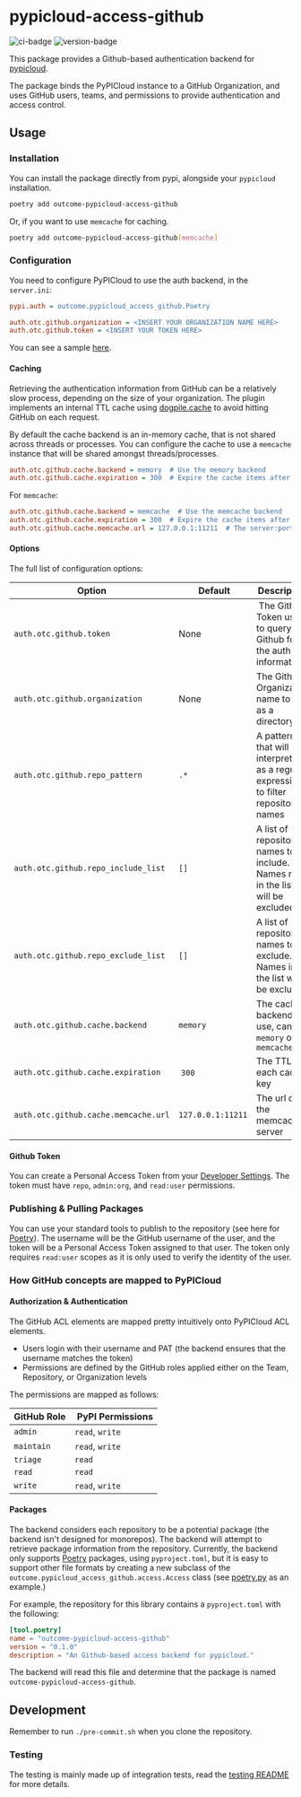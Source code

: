 # pypicloud-access-github

![ci-badge](https://github.com/outcome-co/pypicloud-access-github-py/workflows/Checks/badge.svg) ![version-badge](https://img.shields.io/badge/version-1.2.9-brightgreen)

This package provides a Github-based authentication backend for [pypicloud](https://pypicloud.readthedocs.io/en/latest/).

The package binds the PyPICloud instance to a GitHub Organization, and uses GitHub users, teams, and permissions to provide authentication and access control.

## Usage

### Installation

You can install the package directly from pypi, alongside your `pypicloud` installation.

```sh
poetry add outcome-pypicloud-access-github
```

Or, if you want to use `memcache` for caching.

```sh
poetry add outcome-pypicloud-access-github[memcache]
```

### Configuration

You need to configure PyPICloud to use the auth backend, in the `server.ini`:

```ini
pypi.auth = outcome.pypicloud_access_github.Poetry

auth.otc.github.organization = <INSERT YOUR ORGANIZATION NAME HERE>
auth.otc.github.token = <INSERT YOUR TOKEN HERE>
```

You can see a sample [here](./samples/server.ini).

#### Caching

Retrieving the authentication information from GitHub can be a relatively slow process, depending on the size of your organization. The plugin implements an internal TTL cache using [dogpile.cache](https://dogpilecache.sqlalchemy.org/en/latest/) to avoid hitting GitHub on each request.

By default the cache backend is an in-memory cache, that is not shared across threads or processes. You can configure the cache to use a `memcache` instance that will be shared amongst threads/processes.

```ini
auth.otc.github.cache.backend = memory  # Use the memory backend
auth.otc.github.cache.expiration = 300  # Expire the cache items after 300s
```

For `memcache`:

```ini
auth.otc.github.cache.backend = memcache  # Use the memcache backend
auth.otc.github.cache.expiration = 300  # Expire the cache items after 300s
auth.otc.github.cache.memcache.url = 127.0.0.1:11211  # The server:port of your memcache instance
```

#### Options

The full list of configuration options:

| Option                               |  Default          | Description                                                                           |
| ------------------------------------ | ----------------- | ------------------------------------------------------------------------------------- |
| `auth.otc.github.token`              | None              |  The Github Token used to query Github for the auth information                       |
| `auth.otc.github.organization`       | None              | The Github Organization name to use as a directory                                    |
| `auth.otc.github.repo_pattern`       | `.*`              | A pattern that will be interpreted as a regular expression to filter repository names |
| `auth.otc.github.repo_include_list`  | `[]`              | A list of repository names to include. Names not in the list will be excluded         |
| `auth.otc.github.repo_exclude_list`  | `[]`              | A list of repository names to exclude. Names in the list will be excluded             |
| `auth.otc.github.cache.backend`      | `memory`          | The cache backend to use, can be `memory` or `memcache`                               |
| `auth.otc.github.cache.expiration`   |  `300`            | The TTL for each cache key                                                            |
| `auth.otc.github.cache.memcache.url` | `127.0.0.1:11211` | The url of the memcache server                                                        |

#### Github Token

You can create a Personal Access Token from your [Developer Settings](https://github.com/settings/tokens/). The token must have `repo`, `admin:org`, and `read:user` permissions.

### Publishing & Pulling Packages

You can use your standard tools to publish to the repository (see here for [Poetry](https://python-poetry.org/docs/libraries/#publishing-to-a-private-repository)). The username will be the GitHub username of the user, and the token will be a Personal Access Token assigned to that user. The token only requires `read:user` scopes as it is only used to verify the identity of the user.

### How GitHub concepts are mapped to PyPICloud

#### Authorization & Authentication

The GitHub ACL elements are mapped pretty intuitively onto PyPICloud ACL elements.

- Users login with their username and PAT (the backend ensures that the username matches the token)
- Permissions are defined by the GitHub roles applied either on the Team, Repository, or Organization levels

The permissions are mapped as follows:

| GitHub Role |  PyPI Permissions |
| ----------- | ----------------- |
| `admin`     | `read`, `write`   |
| `maintain`  | `read`, `write`   |
| `triage`    | `read`            |
| `read`      | `read`            |
| `write`     | `read`, `write`   |

#### Packages

The backend considers each repository to be a potential package (the backend isn't designed for monorepos). The backend will attempt to retrieve package information from the repository. Currently, the backend only supports [Poetry](https://python-poetry.org) packages, using `pyproject.toml`, but it is easy to support other file formats by creating a new subclass of the `outcome.pypicloud_access_github.access.Access` class (see [poetry.py](./src/outcome/pypicloud_access_github/poetry.py) as an example.)

For example, the repository for this library contains a `pyproject.toml` with the following:

```toml
[tool.poetry]
name = "outcome-pypicloud-access-github"
version = "0.1.0"
description = "An Github-based access backend for pypicloud."
```

The backend will read this file and determine that the package is named `outcome-pypicloud-access-github`.

## Development

Remember to run `./pre-commit.sh` when you clone the repository.

### Testing

The testing is mainly made up of integration tests, read the [testing README](./test/README.md) for more details.
